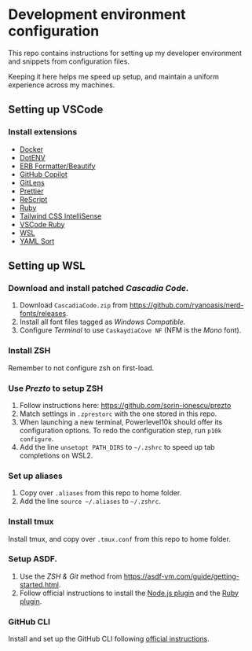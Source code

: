 # Development environment configuration

This repo contains instructions for setting up my developer environment and snippets from configuration files.

Keeping it here helps me speed up setup, and maintain a uniform experience across my machines.

## Setting up VSCode

### Install extensions

- [Docker](vscode:extension/ms-azuretools.vscode-docker)
- [DotENV](vscode:extension/mikestead.dotenv)
- [ERB Formatter/Beautify](vscode:extension/aliariff.vscode-erb-beautify)
- [GitHub Copilot](vscode:extension/GitHub.copilot)
- [GitLens](vscode:extension/eamodio.gitlens)
- [Prettier](vscode:extension/esbenp.prettier-vscode)
- [ReScript](vscode:extension/chenglou92.rescript-vscode)
- [Ruby](vscode:extension/rebornix.Ruby)
- [Tailwind CSS IntelliSense](vscode:extension/bradlc.vscode-tailwindcss)
- [VSCode Ruby](vscode:extension/wingrunr21.vscode-ruby)
- [WSL](vscode:extension/ms-vscode-remote.remote-wsl)
- [YAML Sort](vscode:extension/PascalReitermann93.vscode-yaml-sort)

## Setting up WSL

### Download and install patched _Cascadia Code_.

1. Download `CascadiaCode.zip` from https://github.com/ryanoasis/nerd-fonts/releases.
2. Install all font files tagged as _Windows Compatible_.
3. Configure _Terminal_ to use `CaskaydiaCove NF` (NFM is the _Mono_ font).

### Install ZSH

Remember to not configure zsh on first-load.

### Use _Prezto_ to setup ZSH

1. Follow instructions here: https://github.com/sorin-ionescu/prezto
2. Match settings in `.zprestorc` with the one stored in this repo.
3. When launching a new terminal, Powerlevel10k should offer its configuration options. To redo the configuration step, run `p10k configure`.
4. Add the line `unsetopt PATH_DIRS` to `~/.zshrc` to speed up tab completions on WSL2.

### Set up aliases

1. Copy over `.aliases` from this repo to home folder.
2. Add the line `source ~/.aliases` to `~/.zshrc`.

### Install tmux

Install tmux, and copy over `.tmux.conf` from this repo to home folder.

### Setup ASDF.

1. Use the _ZSH & Git_ method from https://asdf-vm.com/guide/getting-started.html.
2. Follow official instructions to install the [Node.js plugin](https://github.com/asdf-vm/asdf-nodejs/) and the [Ruby plugin](https://github.com/asdf-vm/asdf-ruby).

### GitHub CLI

Install and set up the GitHub CLI following [official instructions](https://github.com/cli/cli#installation).
